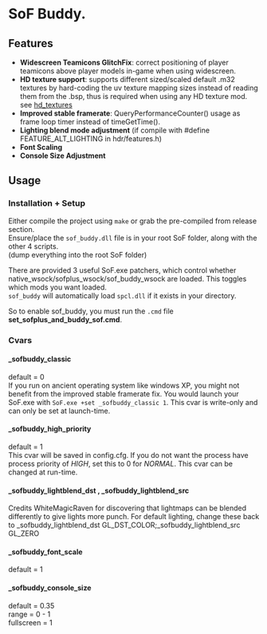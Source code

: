 # SoF Buddy.

## Features
* **Widescreen Teamicons GlitchFix**: correct positioning of player teamicons above player models in-game when using widescreen.
* **HD texture support**: supports different sized/scaled default .m32 textures by hard-coding the uv texture mapping sizes instead of reading them from the .bsp, thus is required when using any HD texture mod. see [hd_textures](https://www.sof1.org/viewtopic.php?p=45667)
* **Improved stable framerate**: QueryPerformanceCounter() usage as frame loop timer instead of timeGetTime().
* **Lighting blend mode adjustment** (if compile with #define FEATURE_ALT_LIGHTING in hdr/features.h)
* **Font Scaling**
* **Console Size Adjustment**

## Usage
### Installation + Setup
Either compile the project using `make` or grab the pre-compiled from release section.  
Ensure/place the `sof_buddy.dll` file is in your root SoF folder, along with the other 4 scripts.  
(dump everything into the root SoF folder)  

There are provided 3 useful SoF.exe patchers, which control whether native_wsock/sofplus_wsock/sof_buddy_wsock are loaded.  This toggles which mods you want loaded.  
`sof_buddy` will automatically load `spcl.dll` if it exists in your directory.

So to enable sof_buddy, you must run the `.cmd` file **set_sofplus_and_buddy_sof.cmd**.

### Cvars
#### _sofbuddy_classic
default = 0  
If you run on ancient operating system like windows XP, you might not benefit from the improved stable framerate fix.  You would launch your SoF.exe with `SoF.exe +set _sofbuddy_classic 1`. This cvar is write-only and can only be set at launch-time. 
#### _sofbuddy_high_priority
default = 1  
This cvar will be saved in config.cfg.  If you do not want the process have process priority of *HIGH*, set this to 0 for *NORMAL*.  This cvar can be changed at run-time.
#### _sofbuddy_lightblend_dst , _sofbuddy_lightblend_src
Credits WhiteMagicRaven for discovering that lightmaps can be blended differently to give lights more punch. 
For default lighting, change these back to _sofbuddy_lightblend_dst GL_DST_COLOR;_sofbuddy_lightblend_src GL_ZERO
#### _sofbuddy_font_scale
default = 1
#### _sofbuddy_console_size
default = 0.35  
range = 0 - 1  
fullscreen = 1
